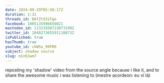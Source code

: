 ```yaml
---
date: 2024-09-29T05:58:17Z
duration: 1:31
threads_id: DAfZtd3iFge
facebook: 1905135996650021
mastodon_id: 113219367230731992
twitter_id: 1840273655911108732
isPublished: true
hasThumb: true
youtube_id: ckW5a_99FR0
subject: shadow source
slug: m1n63wm7
---
```

reposting my 'shadow' video from the source angle because i like it, and to share the awesome music i was listening to (mestre acordeon: eu vi lá)
